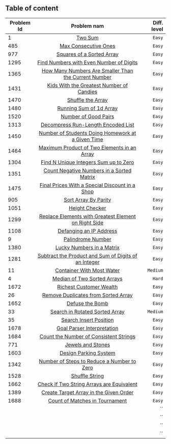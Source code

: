 ## Table of content

| Problem Id |      Problem nam     | Diff. level |
| ---------- |:--------------------:| -----------:|
| 1          | [Two Sum](https://leetcode.com/problems/two-sum/) | `Easy`       |
| 485        | [Max Consecutive Ones](https://leetcode.com/problems/max-consecutive-ones/) |   `Easy`       |
| 977|  [Squares of a Sorted Array](https://leetcode.com/problems/squares-of-a-sorted-array/) | `Easy`  |
|1295|[Find Numbers with Even Number of Digits](https://leetcode.com/problems/find-numbers-with-even-number-of-digits/)|`Easy`|
|1365|[How Many Numbers Are Smaller Than the Current Number](https://leetcode.com/problems/how-many-numbers-are-smaller-than-the-current-number/)|`Easy`|
|1431|[Kids With the Greatest Number of Candies](https://leetcode.com/problems/kids-with-the-greatest-number-of-candies/)|`Easy`|
|1470|[Shuffle the Array](https://leetcode.com/problems/shuffle-the-array/)|`Easy`|
|1480|[Running Sum of 1d Array](https://leetcode.com/problems/running-sum-of-1d-array/)|`Easy`|
|1520|[Number of Good Pairs](https://leetcode.com/problems/number-of-good-pairs/)|`Easy`|
|1313|[Decompress Run-Length Encoded List](https://leetcode.com/problems/decompress-run-length-encoded-list/)|`Easy`|
|1450|[Number of Students Doing Homework at a Given Time](https://leetcode.com/problems/number-of-students-doing-homework-at-a-given-time/)|`Easy`|
|1464|[ Maximum Product of Two Elements in an Array](https://leetcode.com/problems/maximum-product-of-two-elements-in-an-array/)|`Easy`|
|1304|[Find N Unique Integers Sum up to Zero](https://leetcode.com/problems/find-n-unique-integers-sum-up-to-zero/)|`Easy`|
|1351|[Count Negative Numbers in a Sorted Matrix](https://leetcode.com/problems/count-negative-numbers-in-a-sorted-matrix/)|`Easy`|
|1475|[Final Prices With a Special Discount in a Shop](https://leetcode.com/problems/final-prices-with-a-special-discount-in-a-shop/)|`Easy`|
|905|[Sort Array By Parity](https://leetcode.com/problems/sort-array-by-parity/)|`Easy`|
|1051|[Height Checker](https://leetcode.com/problems/height-checker/)|`Easy`|
|1299|[Replace Elements with Greatest Element on Right Side](https://leetcode.com/problems/replace-elements-with-greatest-element-on-right-side/)|`Easy`|
|1108|[Defanging an IP Address](https://leetcode.com/problems/defanging-an-ip-address/)|`Easy`|
|9|[Palindrome Number](https://leetcode.com/problems/palindrome-number/)|`Easy`|
|1380|[Lucky Numbers in a Matrix](https://leetcode.com/problems/lucky-numbers-in-a-matrix/)|`Easy`|
|1281|[Subtract the Product and Sum of Digits of an Integer](https://leetcode.com/problems/subtract-the-product-and-sum-of-digits-of-an-integer/)|`Easy`|
|11|[Container With Most Water](https://leetcode.com/problems/container-with-most-water/)|`Medium`|
|4|[Median of Two Sorted Arrays](https://leetcode.com/problems/median-of-two-sorted-arrays/)|`Hard`|
|1672|[Richest Customer Wealth](https://leetcode.com/problems/richest-customer-wealth/)|`Easy`|
|26|[Remove Duplicates from Sorted Array](https://leetcode.com/problems/remove-duplicates-from-sorted-array/)|`Easy`|
|1652|[ Defuse the Bomb](https://leetcode.com/problems/defuse-the-bomb/)|`Easy`|
|33|[Search in Rotated Sorted Array](https://leetcode.com/problems/search-in-rotated-sorted-array/)|`Medium`|
|35|[Search Insert Position](https://leetcode.com/problems/search-insert-position/)|`Easy`|
|1678|[Goal Parser Interpretation](https://leetcode.com/problems/goal-parser-interpretation/)|`Easy`|
|1684|[Count the Number of Consistent Strings](https://leetcode.com/problems/count-the-number-of-consistent-strings/)|`Easy`|
|771|[Jewels and Stones](https://leetcode.com/problems/jewels-and-stones/)|`Easy`|
|1603|[Design Parking System](https://leetcode.com/problems/design-parking-system/)|`Easy`|
|1342|[Number of Steps to Reduce a Number to Zero](https://leetcode.com/problems/number-of-steps-to-reduce-a-number-to-zero/)|`Easy`|
|1528|[Shuffle String](https://leetcode.com/problems/shuffle-string/)|`Easy`|
|1662|[Check If Two String Arrays are Equivalent](https://leetcode.com/problems/check-if-two-string-arrays-are-equivalent/)|`Easy`|
|1389|[Create Target Array in the Given Order](https://leetcode.com/problems/create-target-array-in-the-given-order/)|`Easy`|
|1688|[Count of Matches in Tournament](https://leetcode.com/problems/count-of-matches-in-tournament/)|`Easy`|
||[]()|``|
||[]()|``|
||[]()|``|
||[]()|``|